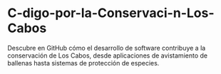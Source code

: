 # C-digo-por-la-Conservaci-n-Los-Cabos
Descubre en GitHub cómo el desarrollo de software contribuye a la conservación de Los Cabos, desde aplicaciones de avistamiento de ballenas hasta sistemas de protección de especies.
